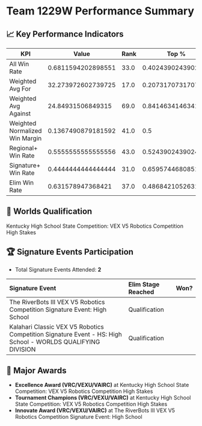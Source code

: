 # Team 1229W Performance Summary

## 📈 Key Performance Indicators
| KPI | Value | Rank | Top % |
| --- | ----- | ---- | ----- |
| All Win Rate | 0.6811594202898551 | 33.0 | 0.4024390243902439 |
| Weighted Avg For | 32.273972602739725 | 17.0 | 0.2073170731707317 |
| Weighted Avg Against | 24.84931506849315 | 69.0 | 0.8414634146341463 |
| Weighted Normalized Win Margin | 0.1367490879181592 | 41.0 | 0.5 |
| Regional+ Win Rate | 0.5555555555555556 | 43.0 | 0.524390243902439 |
| Signature+ Win Rate | 0.4444444444444444 | 31.0 | 0.6595744680851063 |
| Elim Win Rate | 0.631578947368421 | 37.0 | 0.4868421052631579 |


## 🎯 Worlds Qualification
Kentucky High School State Competition: VEX V5 Robotics Competition High Stakes

## 🏆 Signature Events Participation
- Total Signature Events Attended: **2**

| Signature Event | Elim Stage Reached | Won? |
|:----------------|:-------------------|:----|
| The RiverBots III VEX V5 Robotics Competition Signature Event: High School | Qualification |  |
| Kalahari Classic VEX V5 Robotics Competition Signature Event - HS: High School - WORLDS QUALIFYING DIVISION | Qualification |  |


## 🥇 Major Awards
- **Excellence Award (VRC/VEXU/VAIRC)** at Kentucky High School State Competition: VEX V5 Robotics Competition High Stakes
- **Tournament Champions (VRC/VEXU/VAIRC)** at Kentucky High School State Competition: VEX V5 Robotics Competition High Stakes
- **Innovate Award (VRC/VEXU/VAIRC)** at The RiverBots III VEX V5 Robotics Competition Signature Event: High School

